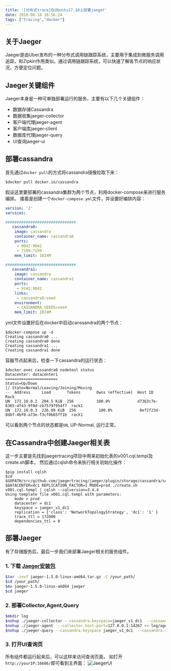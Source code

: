 ```yaml
---
title: '[分布式trace]在Ubuntu17.10上部署jaeger'
date: 2018-06-18 16:56:24
tags: ["tracing","docker"]
---
```


## 关于Jaeger

Jaeger是由Uber发布的一种分布式调用链跟踪系统，主要用于集成到微服务调用追踪，和Zipkin作用类似。通过调用链跟踪系统，可以快速了解各节点的响应状况，方便定位问题。

## Jaeger关键组件

Jaeger本身是一种可单独部署运行的服务，主要有以下几个关键组件：

- 数据存储Cassandra
- 数据收集jaeger-collector
- 客户端代理jaeger-agent
- 客户端库jaeger-client
- 数据库代理jaeger-query
- UI查询jaeger-ui

<!--more-->

## 部署cassandra

首先通过`docker pull`的方式将cassandra镜像拉取下来：

```shell
$docker pull docker.io/cassandra
```

假设这里要部署的cassandra集群为两个节点，利用docker-compose来进行服务编排。
接着是创建一个`docker-compose.yml`文件，并设置好编排内容：

```yml
version: '2'
services:

###############################
   cassandra0:
    image: cassandra
    container_name: cassandra0
    ports:
     - 9042:9042
     - 7199:7199
    mem_limit: 1024M

###############################
   cassandra1:
    image: cassandra
    container_name: cassandra1
    ports:
     - 9142:9042
    links:
     - cassandra0:seed
    environment:
     - CASSANDRA_SEEDS=seed
    mem_limit: 1024M
```

yml文件设置好后在docker中启动canssandra的两个节点：

```shell
$docker-compose up -d
Creating cassandra0 ...
Creating cassandra0 done
Creating cassandra1 ...
Creating cassandra1 done
```

容器节点起来后，检查一下cassandra的运行状态：

```shell
$docker exec cassandra0 nodetool status
Datacenter: datacenter1
=======================
Status=Up/Down
|/ State=Normal/Leaving/Joining/Moving
--  Address     Load       Tokens       Owns (effective)  Host ID                               Rack
UN  172.18.0.2  204.5 KiB  256          100.0%            d7363c7e-6365-4f43-9f0d-cb75797954f7  rack1
UN  172.18.0.3  226.09 KiB  256          100.0%            0ef2f23d-8dbf-4bf0-a73e-f3cf0b65ff1b  rack1
```
可以看到两个节点的状态都是`UN`, UP-Normal, 运行正常。

## 在Cassandra中创建Jaeger相关表

这一步主要是先找到jaegertracing项目中用来初始化表的v001.cql.templ及create.sh脚本，
然后通过cqlsh命令来执行相关初始化操作：

```shell
$pip install cqlsh
$cd $GOPATH/src/github.com/jaegertracing/jaeger/plugin/storage/cassandra/schema/
$DATACENTER=dc1 REPLICATION_FACTOR=1 MODE=prod ./create.sh v001.cql.templ | cqlsh --cqlversion=3.4.4
Using template file v001.cql.templ with parameters:
    mode = prod
    datacenter = dc1
    keyspace = jaeger_v1_dc1
    replication = {'class': 'NetworkTopologyStrategy', 'dc1': '1' }
    trace_ttl = 172800
    dependencies_ttl = 0
```

## 部署Jaeger

有了存储服务后，最后一步我们来部署Jaeger相关的服务组件。

### 1. 下载 [Jaeger安装包](https://github.com/jaegertracing/jaeger/releases/download/v1.5.0/jaeger-1.5.0-linux-amd64.tar.gz)

```bash
$tar -zxvf jaeger-1.5.0-linux-amd64.tar.gz -C /your_path/
$cd /your_path/
$mv jaeger-1.5.0-linux-amd64 jaeger
$cd jaeger
```

### 2. 部署Collector,Agent,Query

```bash
$mkdir log
$nohup ./jaeger-collector --cassandra.keyspace=jaeger_v1_dc1  --cassandra.servers=127.0.0.1 --collector.zipkin.http-port=9411 >> log/collector.log 2>&1 &
$nohup ./jaeger-agent  --collector.host-port=127.0.0.1:14267 >> log/agent.log 2>&1 &
$nohup ./jaeger-query --cassandra.keyspace jaeger_v1_dc1  --cassandra.servers 127.0.0.1 --query.static-files=./jaeger-ui-build/build >> log/query.log 2>&1 &
```

### 3. 打开UI查询页

所有组件都运行起来后，可以这样来访问查询页面， 如打开`http://yourIP:16686/`即可看到主界面：
![JaegerUI](https://img-blog.csdn.net/20180618132747474?watermark/2/text/aHR0cHM6Ly9ibG9nLmNzZG4ubmV0L21veGlhb21vbW8=/font/5a6L5L2T/fontsize/400/fill/I0JBQkFCMA==/dissolve/70)
